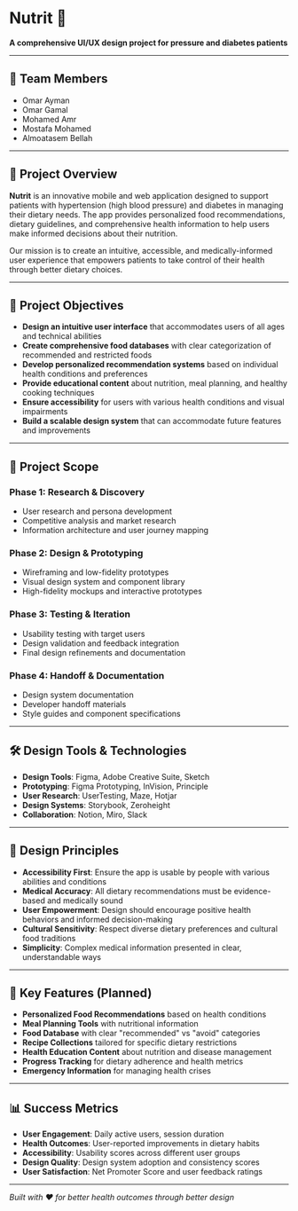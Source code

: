 # Nutrit 🥗

**A comprehensive UI/UX design project for pressure and diabetes patients**

---

## 👥 Team Members

- Omar Ayman
- Omar Gamal
- Mohamed Amr
- Mostafa Mohamed
- Almoatasem Bellah

---

## 🏥 Project Overview

**Nutrit** is an innovative mobile and web application designed to support patients with hypertension (high blood pressure) and diabetes in managing their dietary needs. The app provides personalized food recommendations, dietary guidelines, and comprehensive health information to help users make informed decisions about their nutrition.

Our mission is to create an intuitive, accessible, and medically-informed user experience that empowers patients to take control of their health through better dietary choices.

---

## 🎯 Project Objectives

- **Design an intuitive user interface** that accommodates users of all ages and technical abilities
- **Create comprehensive food databases** with clear categorization of recommended and restricted foods
- **Develop personalized recommendation systems** based on individual health conditions and preferences
- **Provide educational content** about nutrition, meal planning, and healthy cooking techniques
- **Ensure accessibility** for users with various health conditions and visual impairments
- **Build a scalable design system** that can accommodate future features and improvements

---

## 🚀 Project Scope

### **Phase 1: Research & Discovery**

- User research and persona development
- Competitive analysis and market research
- Information architecture and user journey mapping

### **Phase 2: Design & Prototyping**

- Wireframing and low-fidelity prototypes
- Visual design system and component library
- High-fidelity mockups and interactive prototypes

### **Phase 3: Testing & Iteration**

- Usability testing with target users
- Design validation and feedback integration
- Final design refinements and documentation

### **Phase 4: Handoff & Documentation**

- Design system documentation
- Developer handoff materials
- Style guides and component specifications

---


## 🛠️ Design Tools & Technologies

- **Design Tools**: Figma, Adobe Creative Suite, Sketch
- **Prototyping**: Figma Prototyping, InVision, Principle
- **User Research**: UserTesting, Maze, Hotjar
- **Design Systems**: Storybook, Zeroheight
- **Collaboration**: Notion, Miro, Slack

---

## 🎨 Design Principles

- **Accessibility First**: Ensure the app is usable by people with various abilities and conditions
- **Medical Accuracy**: All dietary recommendations must be evidence-based and medically sound
- **User Empowerment**: Design should encourage positive health behaviors and informed decision-making
- **Cultural Sensitivity**: Respect diverse dietary preferences and cultural food traditions
- **Simplicity**: Complex medical information presented in clear, understandable ways

---

## 📱 Key Features (Planned)

- **Personalized Food Recommendations** based on health conditions
- **Meal Planning Tools** with nutritional information
- **Food Database** with clear "recommended" vs "avoid" categories
- **Recipe Collections** tailored for specific dietary restrictions
- **Health Education Content** about nutrition and disease management
- **Progress Tracking** for dietary adherence and health metrics
- **Emergency Information** for managing health crises

---

## 📊 Success Metrics

- **User Engagement**: Daily active users, session duration
- **Health Outcomes**: User-reported improvements in dietary habits
- **Accessibility**: Usability scores across different user groups
- **Design Quality**: Design system adoption and consistency scores
- **User Satisfaction**: Net Promoter Score and user feedback ratings

---

_Built with ❤️ for better health outcomes through better design_
